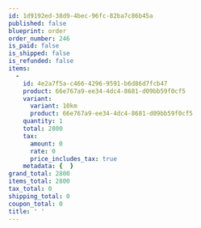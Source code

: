 ```yaml
---
id: 1d9192ed-38d9-4bec-96fc-82ba7c86b45a
published: false
blueprint: order
order_number: 246
is_paid: false
is_shipped: false
is_refunded: false
items:
  -
    id: 4e2a7f5a-c466-4296-9591-b6d86d7fcb47
    product: 66e767a9-ee34-4dc4-8681-d09bb59f0cf5
    variant:
      variant: 10km
      product: 66e767a9-ee34-4dc4-8681-d09bb59f0cf5
    quantity: 1
    total: 2800
    tax:
      amount: 0
      rate: 0
      price_includes_tax: true
    metadata: {  }
grand_total: 2800
items_total: 2800
tax_total: 0
shipping_total: 0
coupon_total: 0
title: ' '
---
```


